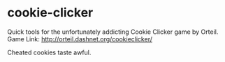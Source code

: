 cookie-clicker
==============

Quick tools for the unfortunately addicting Cookie Clicker game by Orteil.
Game Link: http://orteil.dashnet.org/cookieclicker/

Cheated cookies taste awful.

